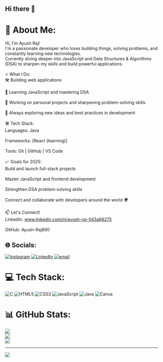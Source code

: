 ## Hi there 👋
# 💫 About Me:
Hi, I'm Ayush Raj!<br>I'm a passionate developer who loves building things, solving problems, and constantly learning new technologies.<br>Currently diving deeper into JavaScript and Data Structures & Algorithms (DSA) to sharpen my skills and build powerful applications.<br><br>🔥 What I Do:<br>🛠️ Building web applications<br><br>🧠 Learning JavaScript and mastering DSA<br><br>📝 Working on personal projects and sharpening problem-solving skills<br><br>🚀 Always exploring new ideas and best practices in development<br><br>🛠️ Tech Stack:<br>Languages: Java<br><br>Frameworks: [React (learning)]<br><br>Tools: Git | GitHub | VS Code<br><br>📈 Goals for 2025:<br>Build and launch full-stack projects<br><br>Master JavaScript and frontend development<br><br>Strengthen DSA problem-solving skills<br><br>Connect and collaborate with developers around the world 🌍<br><br>📫 Let's Connect!<br>LinkedIn: www.linkedin.com/in/ayush-raj-043a68275<br><br>GitHub: Ayush-Raj890


## 🌐 Socials:
[![Instagram](https://img.shields.io/badge/Instagram-%23E4405F.svg?logo=Instagram&logoColor=white)](https://instagram.com/shubham_kumar_ayush) [![LinkedIn](https://img.shields.io/badge/LinkedIn-%230077B5.svg?logo=linkedin&logoColor=white)](https://linkedin.com/in/www.linkedin.com/in/ayush-raj-043a68275) [![email](https://img.shields.io/badge/Email-D14836?logo=gmail&logoColor=white)](mailto:ar0012521@gmail.com) 

# 💻 Tech Stack:
![C](https://img.shields.io/badge/c-%2300599C.svg?style=for-the-badge&logo=c&logoColor=white) ![HTML5](https://img.shields.io/badge/html5-%23E34F26.svg?style=for-the-badge&logo=html5&logoColor=white) ![CSS3](https://img.shields.io/badge/css3-%231572B6.svg?style=for-the-badge&logo=css3&logoColor=white) ![JavaScript](https://img.shields.io/badge/javascript-%23323330.svg?style=for-the-badge&logo=javascript&logoColor=%23F7DF1E) ![Java](https://img.shields.io/badge/java-%23ED8B00.svg?style=for-the-badge&logo=openjdk&logoColor=white) ![Canva](https://img.shields.io/badge/Canva-%2300C4CC.svg?style=for-the-badge&logo=Canva&logoColor=white)
# 📊 GitHub Stats:
![](https://github-readme-stats.vercel.app/api?username=Ayush-Raj890&theme=dark&hide_border=false&include_all_commits=false&count_private=false)<br/>
![](https://nirzak-streak-stats.vercel.app/?user=Ayush-Raj890&theme=dark&hide_border=false)<br/>
![](https://github-readme-stats.vercel.app/api/top-langs/?username=Ayush-Raj890&theme=dark&hide_border=false&include_all_commits=false&count_private=false&layout=compact)

---
[![](https://visitcount.itsvg.in/api?id=Ayush-Raj890&icon=0&color=0)](https://visitcount.itsvg.in)

<!-- Proudly created with GPRM ( https://gprm.itsvg.in ) -->
<!--
**Ayush-Raj890/Ayush-Raj890** is a ✨ _special_ ✨ repository because its `README.md` (this file) appears on your GitHub profile.

Here are some ideas to get you started:

- 🔭 I’m currently working on ...
- 🌱 I’m currently learning ...
- 👯 I’m looking to collaborate on ...
- 🤔 I’m looking for help with ...
- 💬 Ask me about ...
- 📫 How to reach me: ...
- 😄 Pronouns: ...
- ⚡ Fun fact: ...
-->
